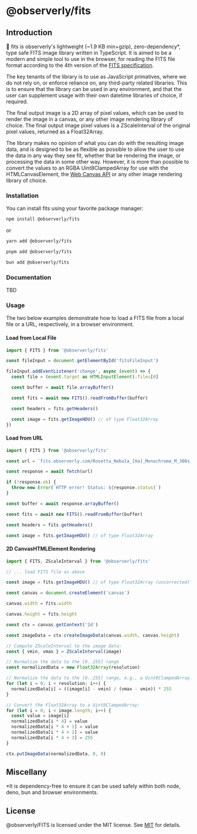 # @observerly/fits

## Introduction

🌌 fits is observerly's lightweight (~1.9 KB min+gzip), zero-dependency\*, type safe FITS image library written in TypeScript. It is aimed to be a modern and simple tool to use in the browser, for reading the FITS file format according to the 4th version of the [FITS specification](./docs/fits/standard/).

The key tenants of the library is to use as JavaScript primatives, where we do not rely on, or enforce reliance on, any third-party related libraries. This is to ensure that the library can be used in any environment, and that the user can supplement usage with their own datetime libraries of choice, if required.

The final output image is a 2D array of pixel values, which can be used to render the image in a canvas, or any other image rendering library of choice. The final output image pixel values is a ZScaleInterval of the original pixel values, returned as a Float32Array.

The library makes no opinion of what you can do with the resulting image data, and is designed to be as flexible as possible to allow the user to use the data in any way they see fit, whether that be rendering the image, or processing the data in some other way. However, it is more than possible to convert the values to an RGBA Uint8ClampedArray for use with the HTMLCanvasElement, the [Web Canvas API](https://developer.mozilla.org/en-US/docs/Web/API/Canvas_API) or any other image rendering library of choice.
 
### Installation

You can install fits using your favorite package manager:

```bash
npm install @observerly/fits
```

or

```bash
yarn add @observerly/fits
```

```bash
pnpm add @observerly/fits
```

```bash
bun add @observerly/fits
```

### Documentation

TBD

### Usage

The two below examples demonstrate how to load a FITS file from a local file or a URL, respectively, in a browser environment.

#### Load from Local File

```ts
import { FITS } from '@observerly/fits'

const fileInput = document.getElementById('fitsFileInput')

fileInput.addEventListener('change', async (event) => {
  const file = (event.target as HTMLInputElement).files[0]

  const buffer = await file.arrayBuffer()

  const fits = await new FITS().readFromBuffer(buffer)

  const headers = fits.getHeaders()

  const image = fits.getImageHDU() // of type Float32Array
})
```

#### Load from URL

```ts
import { FITS } from '@observerly/fits'

const url = `fits.observerly.com/Rosetta_Nebula_[Ha]_Monochrome_M_300s_2024-11-26T17_20_00Z`

const response = await fetch(url)

if (!response.ok) {
  throw new Error(`HTTP error! Status: ${response.status}`)
}

const buffer = await response.arrayBuffer()

const fits = await new FITS().readFromBuffer(buffer)

const headers = fits.getHeaders()

const image = fits.getImageHDU() // of type Float32Array
```

#### 2D CanvasHTMLElement Rendering

```ts
import { FITS, ZScaleInterval } from '@observerly/fits'

// ... load FITS file as above

const image = fits.getImageHDU() // of type Float32Array (uncorrected):

const canvas = document.createElement('canvas')

canvas.width = fits.width

canvas.height = fits.height

const ctx = canvas.getContext('2d')

const imageData = ctx.createImageData(canvas.width, canvas.height)

// Compute ZScaleInterval to the image data:
const { vmin, vmax } = ZScaleInterval(image)

// Normalize the data to the [0..255] range
const normalizedData = new Float32Array(resolution)

// Normalize the data to the [0..255] range, e.g., a Uint8ClampedArray:
for (let i = 0; i < resolution; i++) {
  normalizedData[i] = ((image[i] - vmin) / (vmax - vmin)) * 255
}

// Convert the Float32Array to a Uint8ClampedArray:
for (let i = 0; i < image.length; i++) {
  const value = image[i]
  normalizedData[i * 4] = value
  normalizedData[i * 4 + 1] = value
  normalizedData[i * 4 + 2] = value
  normalizedData[i * 4 + 3] = 255
}

ctx.putImageData(normalizedData, 0, 0)
```

## Miscellany

\*It is dependency-free to ensure it can be used safely within both node, deno, bun and browser environments.

## License

@observerly/FITS is licensed under the MIT license. See [MIT](./LICENSE) for details.